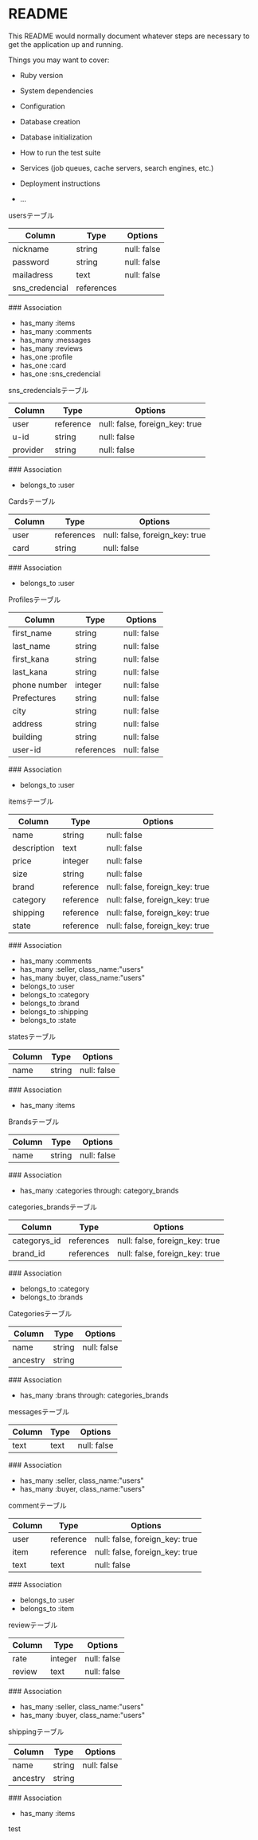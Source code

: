 # README

This README would normally document whatever steps are necessary to get the
application up and running.

Things you may want to cover:

* Ruby version

* System dependencies

* Configuration

* Database creation

* Database initialization

* How to run the test suite

* Services (job queues, cache servers, search engines, etc.)

* Deployment instructions

* ...

usersテーブル

| Column | Type | Options |
|------|----|-------|
| nickname | string |null: false |
| password |string |null: false |
| mailadress |text |null: false |
| sns_credencial | references |

### Association
- has_many :items
- has_many :comments
- has_many :messages
- has_many :reviews
- has_one :profile
- has_one :card
- has_one :sns_credencial

sns_credencialsテーブル

| Column | Type | Options |
|------|----|-------|
| user | reference |null: false, foreign_key: true |
| u-id | string | null: false |
| provider | string | null: false |

### Association
- belongs_to :user

Cardsテーブル

| Column | Type | Options |
|------|----|-------|
| user| references |null: false, foreign_key: true |
| card | string |null: false |

### Association
- belongs_to :user

Profilesテーブル

| Column | Type | Options |
|------|----|-------|
| first_name  | string | null: false |
| last_name | string | null: false |
| first_kana | string | null: false |
| last_kana | string | null: false |
| phone number | integer | null: false |
| Prefectures | string | null: false |
| city | string | null: false |
| address | string | null: false |
| building | string | null: false |
| user-id|references | null: false |

### Association
- belongs_to :user


itemsテーブル

|Column|Type|Options|
|------|----|-------|
| name | string | null: false |
| description | text | null: false |
| price | integer | null: false |
| size | string | null: false |
| brand | reference | null: false, foreign_key: true |
| category | reference | null: false, foreign_key: true |
| shipping | reference | null: false, foreign_key: true |
| state | reference | null: false, foreign_key: true |

### Association
- has_many :comments
- has_many :seller, class_name:"users"
- has_many :buyer, class_name:"users"
- belongs_to :user
- belongs_to :category
- belongs_to :brand
- belongs_to :shipping
- belongs_to :state

statesテーブル

|Column|Type|Options|
|------|----|-------|
| name | string | null: false |

### Association
- has_many :items

Brandsテーブル

|Column|Type|Options|
|------|----|-------|
| name | string | null: false |

### Association
- has_many :categories through: category_brands

categories_brandsテーブル

|Column|Type|Options|
|------|----|-------|
| categorys_id | references |null: false, foreign_key: true |
| brand_id | references |null: false, foreign_key: true |

### Association
- belongs_to :category
- belongs_to :brands

Categoriesテーブル

|Column|Type|Options|
|------|----|-------|
| name | string | null: false |
| ancestry | string | |

### Association
- has_many :brans through: categories_brands


messagesテーブル

|Column|Type|Options|
|------|----|-------|
| text | text | null: false |

### Association
- has_many :seller, class_name:"users"
- has_many :buyer, class_name:"users"


commentテーブル

|Column|Type|Options|
|------|----|-------|
| user | reference | null: false, foreign_key: true |
| item | reference | null: false, foreign_key: true |
| text | text | null: false |

### Association
- belongs_to :user
- belongs_to :item

reviewテーブル

|Column|Type|Options|
|------|----|-------|
| rate | integer | null: false |
| review | text | null: false |

### Association
- has_many :seller, class_name:"users"
- has_many :buyer, class_name:"users"


shippingテーブル

|Column|Type|Options|
|------|----|-------|
| name | string | null: false |
| ancestry | string | |

### Association
- has_many :items

test